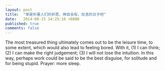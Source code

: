 ```yaml
---
layout: post
title:  "单是听著人们的祈愿、神自会有、叹息的日子吧"
date:   2014-08-15 14:25:16 +0800
published: true
comments: false
---
```

The most treasured thing ultimately comes out to be the leisure time, to some extent, which would also lead to feeling bored. With it, (1) I can think; (2) I can make the right judgement; (3) I will not lose the intuition. In this way, perhaps work could be said to be the best disguise, for solitude and for being stupid. Prayer: more sleep.
